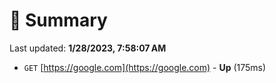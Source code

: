 # 📖 Summary
Last updated: **1/28/2023, 7:58:07 AM**

- `GET` [https://google.com](https://google.com) - **Up** (175ms)
